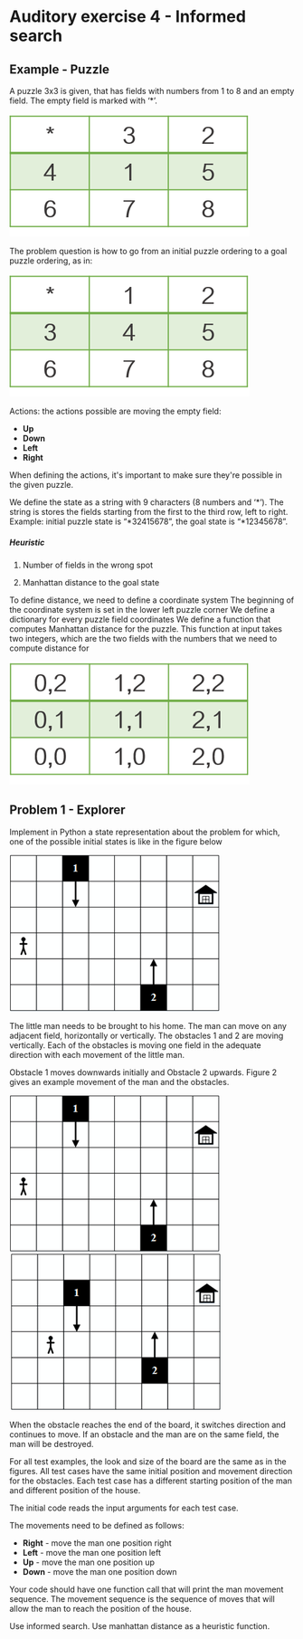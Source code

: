 ﻿# Auditory exercise 4 - Informed search


## Example - Puzzle

A puzzle 3x3 is given, that has fields with numbers from 1 to 8 and an empty field. The empty field is marked with ‘\*’.

![](./../images/puzzle1.png)

The problem question is how to go from an initial puzzle ordering to a goal puzzle ordering, as in:

![](./../images/puzzle2.png)

Actions: the actions possible are moving the empty field:
- **Up**
- **Down**
- **Left**
- **Right**

When defining the actions, it's important to make sure they're possible in the given puzzle. 

We define the state as a string with 9 characters (8 numbers and ‘\*’).
The string is stores the fields starting from the first to the third row, left to right. 
Example: initial puzzle state is “\*32415678”, the goal state is “\*12345678”.


##### Heuristic

1. Number of fields in the wrong spot

2. Manhattan distance to the goal state

To define distance, we need to define a coordinate system
The beginning of the coordinate system is set in the lower left puzzle corner
We define a dictionary for every puzzle field coordinates 
We define a function that computes Manhattan distance for the puzzle. 
This function at input takes two integers, which are the two fields with the numbers that we need to compute distance for

![](./../images/puzzle3.png)


## Problem 1 - Explorer

Implement in Python a state representation about the problem for which, one of the possible initial states is like in the figure below

![](./../images/explorer1.png)

The little man needs to be brought to his home. The man can move on any adjacent field, horizontally or vertically. 
The obstacles 1 and 2 are moving vertically. Each of the obstacles is moving one field in the adequate direction with each movement of the little man.

Obstacle 1 moves downwards initially and Obstacle 2 upwards. Figure 2 gives an example movement of the man and the obstacles. 

![](./../images/explorer1.png) ![](./../images/explorer2.png)


When the obstacle reaches the end of the board, it switches direction and continues to move. 
If an obstacle and the man are on the same field, the man will be destroyed.

For all test examples, the look and size of the board are the same as in the figures. All test cases have the same initial position and movement direction for the obstacles. Each test case has a different starting position of the man and different position of the house. 

The initial code reads the input arguments for each test case. 

The movements need to be defined as follows:
- **Right** - move the man one position right
- **Left** - move the man one position left
- **Up** - move the man one position up
- **Down** - move the man one position down

Your code should have one function call that will print the man movement sequence. The movement sequence is the sequence of moves that will allow the man to reach the position of the house. 

Use informed search. Use manhattan distance as a heuristic function.
